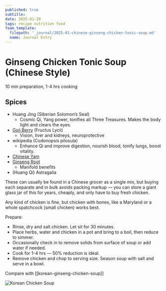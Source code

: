 ```yaml
---
published: true
subtitle:
date: 2025-01-20
tags: recipe nutrition food
foam_template:
  filepath: '_journal/2025-01-chinese-ginseng-chicken-tonic-soup.md'
  name: Journal Entry
---
```


# Ginseng Chicken Tonic Soup (Chinese Style)

10 min preparation, 1-4 hrs cooking

## Spices

- Huang Jing (Siberian Solomon’s Seal)
  - Cosmic Qi, Yang power, tonifies all Three Treasures. Makes the body light and clears the eyes.
- [Goji Berry](https://en.wikipedia.org/wiki/Goji) (Fructus Lycii)
  - Vision, liver and kidneys, neuroprotective
- wikipedia (Codonopsis pilosula)
  - Enhance Qi and improve digestion, nourish blood, tonify lungs, boost vitality.
- [Chinese Yam](https://en.wikipedia.org/wiki/Chinese_yam)
- [Ginseng Root](https://en.wikipedia.org/wiki/Ginseng)
  - Manifold benefits
- (Huang Qi) Astragalia

These can usually be found in a Chinese grocer as a single mix, but buying each separate and in bulk avoids packing markup — you can store a giant glass jar of this for years, cheaply, and only have to buy fresh chicken.

Any kind of chicken is fine, but chicken with bones, like a Maryland or a whole spatchcock (small chicken) works best.

Prepare:

- Rinse, dry and salt chicken. Let sit for 30 minutes.
- Place herbs, water and chicken in a pot and bring to a boil, then reduce to simmer.
- Occasionally check in to remove solids from surface of soup or add water if needed.
- Cook for 1-4 hrs — 50% reduction is ideal.
- Remove chicken and chop to serving size. Season soup with salt and serve in a bowl.

Compare with [[korean-ginseng-chicken-soup]]

![Korean Chicken Soup](../attachments/korean-chicken-soup.jpg)
